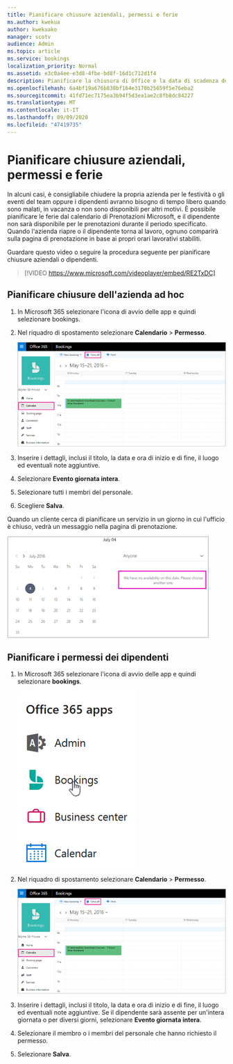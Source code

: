 ```yaml
---
title: Pianificare chiusure aziendali, permessi e ferie
ms.author: kwekua
author: kwekuako
manager: scotv
audience: Admin
ms.topic: article
ms.service: bookings
localization_priority: Normal
ms.assetid: e3c0a4ee-e3d8-4fbe-bd8f-16d1c712d1f4
description: Pianificare la chiusura di Office e la data di scadenza dei dipendenti dal calendario delle prenotazioni, in modo che i dipendenti siano contrassegnati come non disponibili per le prenotazioni durante gli orari specificati.
ms.openlocfilehash: 6a4bf19a676b838bf164e3170b25659f5e76eba2
ms.sourcegitcommit: 41fd71ec7175ea3b94f5d3ea1ae2c8fb8dc84227
ms.translationtype: MT
ms.contentlocale: it-IT
ms.lasthandoff: 09/09/2020
ms.locfileid: "47419735"
---
```

# <a name="schedule-business-closures-time-off-and-vacation-time"></a>Pianificare chiusure aziendali, permessi e ferie

In alcuni casi, è consigliabile chiudere la propria azienda per le festività o gli eventi del team oppure i dipendenti avranno bisogno di tempo libero quando sono malati, in vacanza o non sono disponibili per altri motivi. È possibile pianificare le ferie dal calendario di Prenotazioni Microsoft, e il dipendente non sarà disponibile per le prenotazioni durante il periodo specificato. Quando l'azienda riapre o il dipendente torna al lavoro, ognuno comparirà sulla pagina di prenotazione in base ai propri orari lavorativi stabiliti.

Guardare questo video o seguire la procedura seguente per pianificare chiusure aziendali o dipendenti.

> [!VIDEO https://www.microsoft.com/videoplayer/embed/RE2TxDC]

## <a name="schedule-ad-hoc-business-closures"></a>Pianificare chiusure dell'azienda ad hoc

1. In Microsoft 365 selezionare l'icona di avvio delle app e quindi selezionare bookings.

1. Nel riquadro di spostamento selezionare **Calendario** \> **Permesso**.

   ![Immagine della visualizzazione del calendario delle prenotazioni e del pulsante ora di disattivazione](../media/bookings-calendar-timeoff.png)

1. Inserire i dettagli, inclusi il titolo, la data e ora di inizio e di fine, il luogo ed eventuali note aggiuntive.

1. Selezionare **Evento giornata intera**.

1. Selezionare tutti i membri del personale.

1. Scegliere **Salva**.

Quando un cliente cerca di pianificare un servizio in un giorno in cui l'ufficio è chiuso, vedrà un messaggio nella pagina di prenotazione.

   ![Immagine del messaggio di esempio visualizzato dal cliente quando si cerca di prenotare durante il tempo libero](../media/bookings-timeoff-message.png)

## <a name="schedule-employee-time-off"></a>Pianificare i permessi dei dipendenti

1. In Microsoft 365 selezionare l'icona di avvio delle app e quindi selezionare **bookings**.

   ![Immagine dell'icona di avvio delle app](../media/bookings-applauncher.png)

1. Nel riquadro di spostamento selezionare **Calendario** \> **Permesso**.

   ![Immagine della visualizzazione del calendario delle prenotazioni e del pulsante ora di disattivazione](../media/bookings-calendar-timeoff.png)

1. Inserire i dettagli, inclusi il titolo, la data e ora di inizio e di fine, il luogo ed eventuali note aggiuntive. Se il dipendente sarà assente per un'intera giornata o per diversi giorni, selezionare **Evento giornata intera**.

1. Selezionare il membro o i membri del personale che hanno richiesto il permesso.

1. Selezionare **Salva**.
